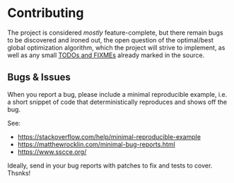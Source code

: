Contributing
============
The project is considered _mostly_ feature-complete, but there remain
bugs to be discovered and ironed out,
the open question of the optimal/best global optimization algorithm,
which the project will strive to implement, as well as any small
[TODOs and FIXMEs](https://github.com/search?q=repo%3Asambo-optimization%2Fsambo+%28todo+OR+fixme+OR+xxx%29&type=code)
already marked in the source.


Bugs & Issues
-------------
When you report a bug, please include a minimal reproducible example,
i.e. a short snippet of code that deterministically reproduces
and shows off the bug.

See:
* https://stackoverflow.com/help/minimal-reproducible-example
* https://matthewrocklin.com/minimal-bug-reports.html
* https://www.sscce.org/

Ideally, send in your bug reports with patches to fix
and tests to cover.
Thsnks!
